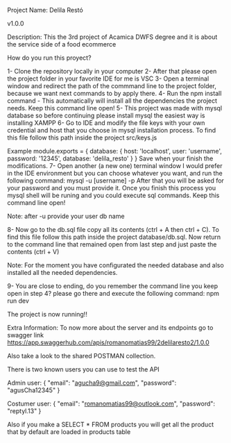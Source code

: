 Project Name: Delila Restó

v1.0.0

Description: This the 3rd project of Acamica DWFS degree and it is about the service side of a food ecommerce


How do you run this proyect?

1- Clone the repository locally in your computer
2- After that please open the project folder in your favorite IDE for me is VSC
3- Open a terminal window and redirect the path of the commmand line to the project folder, because we want next commands to by apply there.
4- Run the npm install command - This automatically will install all the dependencies the project needs. Keep this command line open!
5- This project was made with mysql database so before continuing please install mysql the easiest way is installing XAMPP
6- Go to IDE and modify the file keys with your own credential and host that you choose in mysql installation process. To find this file follow this path inside the project src/keys.js 

Example
        module.exports = {
            database: {
                host: 'localhost',
                user: 'username',
                password: '12345',
                database: 'delila_resto'
            }
        }
Save when your finish the modifications.
7- Open another (a new one) terminal window I would prefer in the IDE environment but you can choose whatever you want, and run the following command: mysql -u [username] -p
    After that you will be asked for your password and you must provide it. Once you finish this process you mysql shell will be runing and you could execute sql commands. Keep this command line open!

Note: after -u provide your user db name

8- Now go to the db.sql file copy all its contents (ctrl + A then ctrl + C). To find this file follow this path inside the project database/db.sql. Now return to the command line that remained open from last step and just paste the contents (ctrl + V)

Note: For the moment you have configurated the needed database and also installed all the needed dependencies. 

9- You are close to ending, do you remember the command line you keep open in step 4? please go there and execute the following command: npm run dev 

The project is now running!!

Extra Information: To now more about the server and its endpoints go to swagger link https://app.swaggerhub.com/apis/romanomatias99/2delilaresto2/1.0.0 

Also take a look to the shared POSTMAN collection.

There is two known users you can use to test the API 

Admin user: 
{
    "email": "agucha9@gmail.com",
    "password": "agusCha12345"
}

Costumer user: 
{
    "email": "romanomatias99@outlook.com",
    "password": "reptyl.13"
}

Also if you make a SELECT * FROM products you will get all the product that by default are loaded in products table
